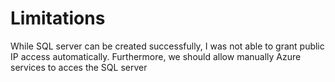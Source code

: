 # Limitations
While SQL server can be created successfully, I was not able to grant public IP access automatically.
Furthermore, we should allow manually Azure services to acces the SQL server
